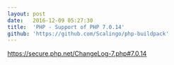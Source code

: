 ```yaml
---
layout:	post
date:	2016-12-09 05:27:30
title:	'PHP - Support of PHP 7.0.14'
github: 'https://github.com/Scalingo/php-buildpack'
---
```


https://secure.php.net/ChangeLog-7.php#7.0.14

